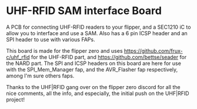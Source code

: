 # UHF-RFID SAM interface Board
A PCB for connecting UHF-RFID readers to your flipper, and a SEC1210 iC to allow you to interface and use a SAM.
Also has a 6 pin ICSP header and an SPI header to use with various FAPs.

This board is made for the flipper zero and uses https://github.com/frux-c/uhf_rfid for the UHF-RFID part, and https://github.com/bettse/seader for the NARD part.
The SPI and ICSP headers on this board are here for use with the SPI_Mem_Manager fap, and the AVR_Flasher fap respectively, among I'm sure others faps.

Thanks to the UHF|RFID gang over on the flipper zero discord for all the nice comments, all the info, and especially, the initial push on the UHF|RFID project!
